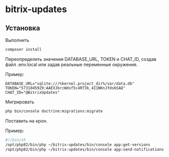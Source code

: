 # bitrix-updates

## Установка

Выполнить

```sh
composer install
```

Переопределить значения DATABASE_URL, TOKEN и CHAT_ID, создав файл .env.local или задав реальные переменные окружения.

Пример:

```env
DATABASE_URL="sqlite:///%kernel.project_dir%/var/data.db"
TOKEN="5731045929:AAEVJbrcWdsf5c4RT3k_4I1NKnJfds6SAQ"
CHAT_ID="@BitrixUpdates"
```

Мигрировать

```sh
php bin/console doctrine:migrations:migrate
```

Поставить на крон.

Пример:

```sh
#!/bin/sh
/opt/php82/bin/php ~/bitrix-updates/bin/console app:get-versions
/opt/php82/bin/php ~/bitrix-updates/bin/console app:send-notifications
```

